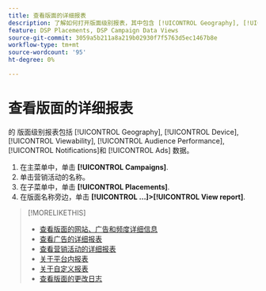 ```yaml
---
title: 查看版面的详细报表
description: 了解如何打开版面级别报表，其中包含 [!UICONTROL Geography], [!UICONTROL Device], [!UICONTROL Viewability], [!UICONTROL Audience Performance], [!UICONTROL Notifications]和 [!UICONTROL Ads] 数据。
feature: DSP Placements, DSP Campaign Data Views
source-git-commit: 3059a5b211a8a219b02930f7f5763d5ec1467b8e
workflow-type: tm+mt
source-wordcount: '95'
ht-degree: 0%

---
```


# 查看版面的详细报表

的 <!--legacy --> 版面级别报表包括 [!UICONTROL Geography], [!UICONTROL Device], [!UICONTROL Viewability], [!UICONTROL Audience Performance], [!UICONTROL Notifications]和 [!UICONTROL Ads] 数据。

1. 在主菜单中，单击 **[!UICONTROL Campaigns]**.
1. 单击营销活动的名称。
1. 在子菜单中，单击 **[!UICONTROL Placements]**.
1. 在版面名称旁边，单击  **[!UICONTROL ...]>[!UICONTROL View report]**.

>[!MORELIKETHIS]
>
>* [查看版面的网站、广告和频度详细信息](/help/dsp/campaign-management/reports/placement-details-view.md)
>* [查看广告的详细报表](/help/dsp/campaign-management/ads/ad-view-report.md)
>* [查看营销活动的详细报表](/help/dsp/campaign-management/campaigns/campaign-view-report.md)
>* [关于平台内报表](/help/dsp/campaign-management/reports/campaign-reports-about.md)
>* [关于自定义报表](/help/dsp/reports/report-about.md)
>* [查看版面的更改日志](placement-change-log.md)

